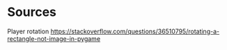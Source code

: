 # Sources


Player rotation
https://stackoverflow.com/questions/36510795/rotating-a-rectangle-not-image-in-pygame



